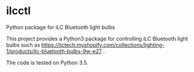 ilcctl
======

Python package for iLC Bluetooth light bulbs

This project provides a Python3 package for controlling iLC Bluetooth light bulbs such as https://ilctech.myshopify.com/collections/lighting-1/products/ilc-bluetooth-bulbs-9w-e27 .

The code is tested on Python 3.5.




